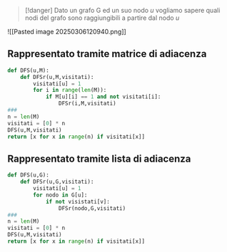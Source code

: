 >[!danger] Dato un grafo G ed un suo nodo *u* vogliamo sapere quali nodi del grafo sono raggiungibili a partire dal nodo *u*

![[Pasted image 20250306120940.png]]
## Rappresentato tramite matrice di adiacenza

```Python
def DFS(u,M):
	def DFSr(u,M,visitati):
		visitati[u] = 1
		for i in range(len(M)):
			if M[u][i] == 1 and not visitati[i]:
				DFSr(i,M,visitati)
###
n = len(M)
visitati = [0] * n
DFS(u,M,visitati)
return [x for x in range(n) if visitati[x]]

```

## Rappresentato tramite lista di adiacenza
```Python
def DFS(u,G):
	def DFSr(u,G,visitati):
		visitati[u] = 1
		for nodo in G[u]:
			if not visistati[v]:
				DFSr(nodo,G,visitati)
###
n = len(M)
visitati = [0] * n
DFS(u,M,visitati)
return [x for x in range(n) if visitati[x]]

```